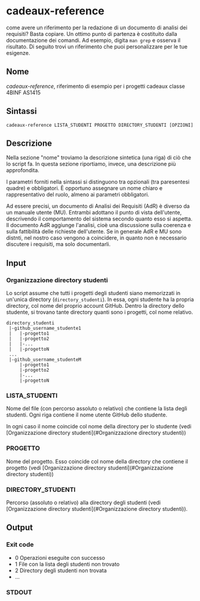 # cadeaux-reference
  come avere un riferimento per la redazione di un documento di analisi dei requisiti? Basta copiare. Un ottimo punto di partenza è costituito dalla documentazione dei comandi. Ad esempio, digita `man grep` e osserva il risultato. Di seguito trovi un riferimento che puoi personalizzare per le tue esigenze.

## Nome
*cadeaux-reference*, riferimento di esempio per i progetti cadeaux classe 4BINF AS1415
  
## Sintassi
    cadeaux-reference LISTA_STUDENTI PROGETTO DIRECTORY_STUDENTI [OPZIONI]
  
## Descrizione
Nella sezione "nome" troviamo la descrizione sintetica (una riga) di ciò che lo script fa. In questa sezione
riportiamo, invece, una descrizione più approfondita.
  
I parametri forniti nella sintassi si distinguono tra opzionali (tra paresentesi quadre) e obbligatori.
È opportuno assegnare un nome chiaro e rappresentativo del ruolo, almeno ai parametri obbligatori.
  
Ad essere precisi, un documento di Analisi dei Requisiti (AdR) è diverso da un manuale utente (MU). Entrambi adottano il punto di vista dell'utente, descrivendo il comportamento del sistema secondo quanto esso si aspetta. Il documento AdR aggiunge l'analisi, cioè una discussione sulla coerenza e sulla fattibilità delle richieste dell'utente. Se in generale AdR e MU sono distnti, nel nostro caso vengono a coincidere, in quanto non è necessario discutere i requisiti,  ma solo documentarli.
  
## Input
### Organizzazione directory studenti
Lo script assume che tutti i progetti degli studenti siano memorizzati in un'unica directory (`directory_studenti`). In essa, ogni studente ha la propria directory, col nome del proprio account GitHub. Dentro la directory dello studente, si trovano tante directory quanti sono i progetti, col nome relativo.
```
directory_studenti
 |-github_username_studente1
 |   |-progetto1
 |   |-progetto2
 |   |-...
 |   |-progettoN
 ...
 |-github_username_studenteM
     |-progetto1
     |-progetto2
     |-...
     |-progettoN
```

### LISTA_STUDENTI
Nome del file (con percorso assoluto o relativo) che contiene la lista degli studenti. Ogni riga contiene il nome utente GitHub dello studente.

In ogni caso il nome coincide col nome della directory per lo studente (vedi [Organizzazione directory studenti](#Organizzazione directory studenti))

### PROGETTO
Nome del progetto. Esso coincide col nome della directory che contiene il progetto (vedi [Organizzazione directory studenti](#Organizzazione directory studenti))

### DIRECTORY_STUDENTI
Percorso (assoluto o relativo) alla directory degli studenti (vedi [Organizzazione directory studenti](#Organizzazione directory studenti)).

## Output
### Exit code
* 0 Operazioni eseguite con successo
* 1 File con la lista degli studenti non trovato
* 2 Directory degli studenti non trovata
* ...
### STDOUT
